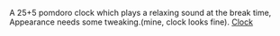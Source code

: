 A 25+5 pomdoro clock which plays a relaxing sound at the break time,
Appearance needs some tweaking.(mine, clock looks fine).
<a href="https://ozymandias9876.github.io/pomodoroClock/">Clock</a>
